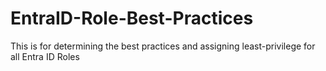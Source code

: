 # EntraID-Role-Best-Practices
This is for determining the best practices and assigning least-privilege for all Entra ID Roles
